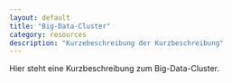 ```yaml
---
layout: default
title: "Big-Data-Cluster"
category: resources
description: "Kurzebeschreibung der Kurzbeschreibung"
---
```


Hier steht eine Kurzbeschreibung zum Big-Data-Cluster.